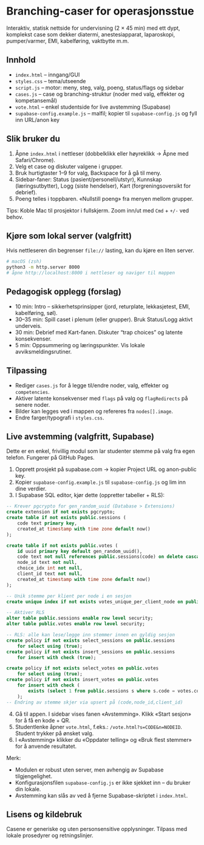 # Branching-caser for operasjonsstue

Interaktiv, statisk nettside for undervisning (2 × 45 min) med ett dypt, komplekst case som dekker diatermi, anestesiapparat, laparoskopi, pumper/varmer, EMI, kabelføring, vaktbytte m.m.

## Innhold
- `index.html` – inngang/GUI
- `styles.css` – tema/utseende
- `script.js` – motor: meny, steg, valg, poeng, status/flags og sidebar
- `cases.js` – case og branching-struktur (noder med valg, effekter og kompetansemål)
 - `vote.html` – enkel studentside for live avstemming (Supabase)
 - `supabase-config.example.js` – malfil; kopier til `supabase-config.js` og fyll inn URL/anon key

## Slik bruker du
1. Åpne `index.html` i nettleser (dobbelklikk eller høyreklikk → Åpne med Safari/Chrome).
2. Velg et case og diskuter valgene i grupper.
3. Bruk hurtigtaster 1–9 for valg, Backspace for å gå til meny.
5. Sidebar-faner: Status (pasient/personell/utstyr), Kunnskap (læringsutbytter), Logg (siste hendelser), Kart (forgreningsoversikt for debrief).
4. Poeng telles i toppbaren. «Nullstill poeng» fra menyen mellom grupper.

Tips: Koble Mac til prosjektor i fullskjerm. Zoom inn/ut med `Cmd` + `+/-` ved behov.

## Kjøre som lokal server (valgfritt)
Hvis nettleseren din begrenser `file://` lasting, kan du kjøre en liten server.

```bash
# macOS (zsh)
python3 -m http.server 8000
# åpne http://localhost:8000 i nettleser og naviger til mappen
```

## Pedagogisk opplegg (forslag)
- 10 min: Intro – sikkerhetsprinsipper (jord, returplate, lekkasjetest, EMI, kabelføring, søl).
- 30–35 min: Spill caset i plenum (eller grupper). Bruk Status/Logg aktivt underveis.
- 30 min: Debrief med Kart-fanen. Diskuter “trap choices” og latente konsekvenser.
- 5 min: Oppsummering og læringspunkter. Vis lokale avviksmeldingsrutiner.

## Tilpassing
- Rediger `cases.js` for å legge til/endre noder, valg, effekter og `competencies`.
- Aktiver latente konsekvenser med `flags` på valg og `flagRedirects` på senere noder.
- Bilder kan legges ved i mappen og refereres fra `nodes[].image`.
- Endre farger/typografi i `styles.css`.

## Live avstemming (valgfritt, Supabase)
Dette er en enkel, frivillig modul som lar studenter stemme på valg fra egen telefon. Fungerer på GitHub Pages.

1) Opprett prosjekt på supabase.com → kopier Project URL og anon-public key.
2) Kopier `supabase-config.example.js` til `supabase-config.js` og lim inn dine verdier.
3) I Supabase SQL editor, kjør dette (oppretter tabeller + RLS):

```sql
-- Krever pgcrypto for gen_random_uuid (Database > Extensions)
create extension if not exists pgcrypto;
create table if not exists public.sessions (
	code text primary key,
	created_at timestamp with time zone default now()
);

create table if not exists public.votes (
	id uuid primary key default gen_random_uuid(),
	code text not null references public.sessions(code) on delete cascade,
	node_id text not null,
	choice_idx int not null,
	client_id text not null,
	created_at timestamp with time zone default now()
);

-- Unik stemme per klient per node i en sesjon
create unique index if not exists votes_unique_per_client_node on public.votes(code, node_id, client_id);

-- Aktiver RLS
alter table public.sessions enable row level security;
alter table public.votes enable row level security;

-- RLS: alle kan lese/legge inn stemmer innen en gyldig sesjon
create policy if not exists select_sessions on public.sessions
	for select using (true);
create policy if not exists insert_sessions on public.sessions
	for insert with check (true);

create policy if not exists select_votes on public.votes
	for select using (true);
create policy if not exists insert_votes on public.votes
	for insert with check (
		exists (select 1 from public.sessions s where s.code = votes.code)
	);
-- Endring av stemme skjer via upsert på (code,node_id,client_id)
```

4) Gå til appen. I sidebar vises fanen «Avstemming». Klikk «Start sesjon» for å få en kode + QR.
5) Studentlenke åpner `vote.html`, f.eks.: `/vote.html?s=CODE&n=NODEID`. Student trykker på ønsket valg.
6) I «Avstemming» klikker du «Oppdater telling» og «Bruk flest stemmer» for å anvende resultatet.

Merk:
- Modulen er robust uten server, men avhengig av Supabase tilgjengelighet.
- Konfigurasjonsfilen `supabase-config.js` er ikke sjekket inn – du bruker din lokale.
- Avstemming kan slås av ved å fjerne Supabase-skriptet i `index.html`.

## Lisens og kildebruk
Casene er generiske og uten personsensitive opplysninger. Tilpass med lokale prosedyrer og retningslinjer.
